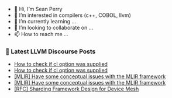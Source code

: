 - 👋 Hi, I’m Sean Perry
- 👀 I’m interested in compilers (c++, COBOL, llvm)
- 🌱 I’m currently learning ...
- 💞️ I’m looking to collaborate on ...
- 📫 How to reach me ...

<!---
s66perry/s66perry is a ✨ special ✨ repository because its `README.md` (this file) appears on your GitHub profile.
You can click the Preview link to take a look at your changes.
--->
### 📕 Latest LLVM Discourse Posts

<!-- DISCOURSE-LLVM:START -->
- [How to check if cl option was supplied](https://discourse.llvm.org/t/how-to-check-if-cl-option-was-supplied/79197#post_2)
- [How to check if cl option was supplied](https://discourse.llvm.org/t/how-to-check-if-cl-option-was-supplied/79197#post_1)
- [[MLIR] Have some conceptual issues with the MLIR framework](https://discourse.llvm.org/t/mlir-have-some-conceptual-issues-with-the-mlir-framework/79193#post_5)
- [[MLIR] Have some conceptual issues with the MLIR framework](https://discourse.llvm.org/t/mlir-have-some-conceptual-issues-with-the-mlir-framework/79193#post_4)
- [[RFC] Sharding Framework Design for Device Mesh](https://discourse.llvm.org/t/rfc-sharding-framework-design-for-device-mesh/73533?page=6#post_105)
<!-- DISCOURSE-LLVM:END -->
